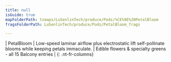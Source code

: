 ```yaml
---
title: null
isGuide: true
mapFolderPath: tsmaps/LuSenlinTech/produce/Pods/%CE%9E%20PetalBloom
fragsFolderPath: LuSenlinTech/produce/Pods/PetalBloom_frags

---
```



<!-- tsGuideRenderComment {"guide":{"id":"xbLMXX02y","path":"LuSenlinTech/produce/Pods","fragmentFolderPath":"LuSenlinTech/produce/Pods/PetalBloom_frags"},"fragment":{"id":"xbLMXX02y","topLevelMapKey":"wkKS2O015j","mapKeyChain":"wkKS2O015j","guideID":"xbLMXX1h1","guidePath":"c:/GitHub/MuddySpud/MuddySpud.github.io/tsmaps/LuSenlinTech/produce/Pods/PetalBloom.tspod","chartKey":"wkKS2O015j","isLeaf":false,"options":[{"id":"xbLMXd110","option":"PetalBloom details","order":1,"isAncillary":true}]}} -->

| PetalBloom | Low-speed laminar airflow plus electrostatic lift self-pollinate blooms while keeping petals immaculate. | Edible flowers & specialty greens - all 15 Balcony entries |
{: .nt-fr-columns}
